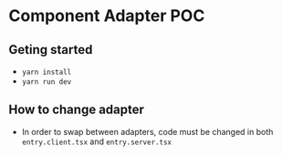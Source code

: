 # Component Adapter POC

## Geting started
- `yarn install`
- `yarn run dev` 

## How to change adapter
- In order to swap between adapters, code must be changed in both `entry.client.tsx` and `entry.server.tsx`

